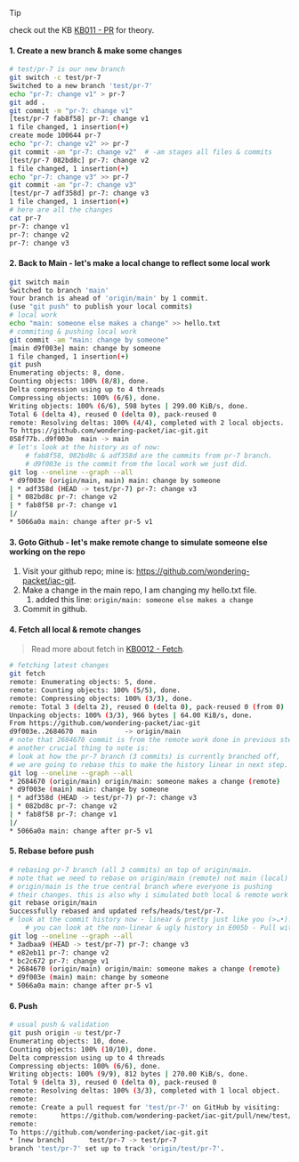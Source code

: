 > [!tip]
> check out the KB [KB011 - PR](../KBs/KB011%20-%20PR.md) for theory.

#### **1. Create a new branch & make some changes**

```bash
# test/pr-7 is our new branch
git switch -c test/pr-7  
Switched to a new branch 'test/pr-7'  
echo "pr-7: change v1" > pr-7  
git add .  
git commit -m "pr-7: change v1"  
[test/pr-7 fab8f58] pr-7: change v1  
1 file changed, 1 insertion(+)  
create mode 100644 pr-7  
echo "pr-7: change v2" >> pr-7  
git commit -am "pr-7: change v2"  # -am stages all files & commits
[test/pr-7 082bd8c] pr-7: change v2  
1 file changed, 1 insertion(+)  
echo "pr-7: change v3" >> pr-7  
git commit -am "pr-7: change v3"  
[test/pr-7 adf358d] pr-7: change v3  
1 file changed, 1 insertion(+)  
# here are all the changes
cat pr-7  
pr-7: change v1  
pr-7: change v2  
pr-7: change v3
```

#### **2. Back to Main - let's make a local change to reflect some local work**

```bash
git switch main  
Switched to branch 'main'  
Your branch is ahead of 'origin/main' by 1 commit.  
(use "git push" to publish your local commits)  
# local work
echo "main: someone else makes a change" >> hello.txt  
# commiting & pushing local work
git commit -am "main: change by someone"  
[main d9f003e] main: change by someone  
1 file changed, 1 insertion(+)  
git push  
Enumerating objects: 8, done.  
Counting objects: 100% (8/8), done.  
Delta compression using up to 4 threads  
Compressing objects: 100% (6/6), done.  
Writing objects: 100% (6/6), 598 bytes | 299.00 KiB/s, done.  
Total 6 (delta 4), reused 0 (delta 0), pack-reused 0  
remote: Resolving deltas: 100% (4/4), completed with 2 local objects.  
To https://github.com/wondering-packet/iac-git.git  
058f77b..d9f003e  main -> main  
# let's look at the history as of now:
	# fab8f58, 082bd8c & adf358d are the commits from pr-7 branch.
	# d9f003e is the commit from the local work we just did.
git log --oneline --graph --all  
* d9f003e (origin/main, main) main: change by someone  
| * adf358d (HEAD -> test/pr-7) pr-7: change v3  
| * 082bd8c pr-7: change v2  
| * fab8f58 pr-7: change v1  
|/  
* 5066a0a main: change after pr-5 v1
```

#### **3. Goto Github - let's make remote change to simulate someone else working on the repo**

1. Visit your github repo; mine is: https://github.com/wondering-packet/iac-git.
2. Make a change in the main repo, I am changing my hello.txt file.
	1. added this line: `origin/main: someone else makes a change`
3. Commit in github.

#### **4. Fetch all local & remote changes**

> Read more about fetch in [KB0012 - Fetch](../KBs/KB012%20-%20Fetch.md).

```bash
# fetching latest changes
git fetch  
remote: Enumerating objects: 5, done.  
remote: Counting objects: 100% (5/5), done.  
remote: Compressing objects: 100% (3/3), done.  
remote: Total 3 (delta 2), reused 0 (delta 0), pack-reused 0 (from 0)  
Unpacking objects: 100% (3/3), 966 bytes | 64.00 KiB/s, done.  
From https://github.com/wondering-packet/iac-git  
d9f003e..2684670  main       -> origin/main  
# note that 2684670 commit is from the remote work done in previous step #3.
# another crucial thing to note is:
# look at how the pr-7 branch (3 commits) is currently branched off,
# we are going to rebase this to make the history linear in next step. 
git log --oneline --graph --all  
* 2684670 (origin/main) origin/main: someone makes a change (remote)  
* d9f003e (main) main: change by someone  
| * adf358d (HEAD -> test/pr-7) pr-7: change v3  
| * 082bd8c pr-7: change v2  
| * fab8f58 pr-7: change v1  
|/  
* 5066a0a main: change after pr-5 v1
```

#### **5. Rebase before push**

```bash
# rebasing pr-7 branch (all 3 commits) on top of origin/main.
# note that we need to rebase on origin/main (remote) not main (local) since
# origin/main is the true central branch where everyone is pushing
# their changes. this is also why i simulated both local & remote work earlier.
git rebase origin/main  
Successfully rebased and updated refs/heads/test/pr-7.  
# look at the commit history now - linear & pretty just like you (>ᴗ•)!
	# you can look at the non-linear & ugly history in E005b - Pull without rebase"
git log --oneline --graph --all  
* 3adbaa9 (HEAD -> test/pr-7) pr-7: change v3  
* e82eb11 pr-7: change v2  
* bc2c672 pr-7: change v1  
* 2684670 (origin/main) origin/main: someone makes a change (remote)  
* d9f003e (main) main: change by someone  
* 5066a0a main: change after pr-5 v1
```

#### **6. Push**

```bash
# usual push & validation
git push origin -u test/pr-7  
Enumerating objects: 10, done.  
Counting objects: 100% (10/10), done.  
Delta compression using up to 4 threads  
Compressing objects: 100% (6/6), done.  
Writing objects: 100% (9/9), 812 bytes | 270.00 KiB/s, done.  
Total 9 (delta 3), reused 0 (delta 0), pack-reused 0  
remote: Resolving deltas: 100% (3/3), completed with 1 local object.  
remote:  
remote: Create a pull request for 'test/pr-7' on GitHub by visiting:  
remote:      https://github.com/wondering-packet/iac-git/pull/new/test/pr-7  
remote:  
To https://github.com/wondering-packet/iac-git.git  
* [new branch]      test/pr-7 -> test/pr-7  
branch 'test/pr-7' set up to track 'origin/test/pr-7'.  
```